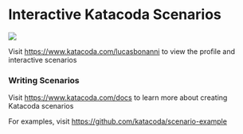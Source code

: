 # Interactive Katacoda Scenarios

[![](http://shields.katacoda.com/katacoda/lucasbonanni/count.svg)](https://www.katacoda.com/lucasbonanni "Get your profile on Katacoda.com")

Visit https://www.katacoda.com/lucasbonanni to view the profile and interactive scenarios

### Writing Scenarios
Visit https://www.katacoda.com/docs to learn more about creating Katacoda scenarios

For examples, visit https://github.com/katacoda/scenario-example
